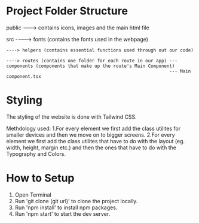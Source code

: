 # Project Folder Structure

public ---> contains icons, images and the main html file

src ----> fonts (contains the fonts used in the webpage)

    ----> helpers (contains essential functions used through out our code)

    ----> routes (contains one folder for each route in our app) --- components (components that make up the route's Main Component)
                                                                 --- Main component.tsx

# Styling

The styling of the website is done with Tailwind CSS.

Methdology used: 1.For every element we first add the class utilites for smaller devices and then we move on to bigger screens.
2.For every element we first add the class utilites that have to do with the layout (eg. width, height, margin etc.) and then the ones
that have to do with the Typography and Colors.

# How to Setup

1. Open Terminal
2. Run 'git clone (git url)' to clone the project locally.
3. Run 'npm install' to install npm packages.
4. Run 'npm start' to start the dev server.
